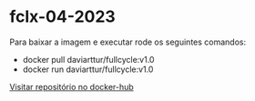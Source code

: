 # fclx-04-2023

Para baixar a imagem e executar rode os seguintes comandos:
- docker pull daviarttur/fullcycle:v1.0
- docker run daviarttur/fullcycle:v1.0

<a href="https://hub.docker.com/r/daviarttur/fullcycle/tags"> Visitar repositório no docker-hub </a>
